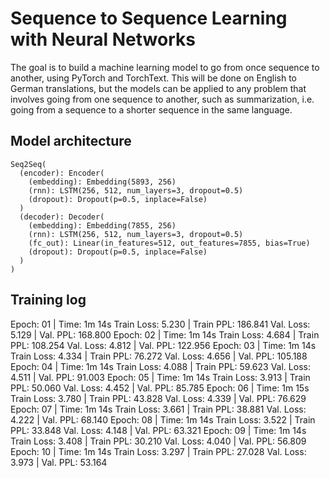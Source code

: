 # Sequence to Sequence Learning with Neural Networks

The goal is to build a machine learning model to go from once sequence to another, using PyTorch and TorchText. 
This will be done on English to German translations, but the models can be applied to any problem that involves going from one sequence to another, such as summarization, i.e. going from a sequence to a shorter sequence in the same language.


## Model architecture
    Seq2Seq(
      (encoder): Encoder(
        (embedding): Embedding(5893, 256)
        (rnn): LSTM(256, 512, num_layers=3, dropout=0.5)
        (dropout): Dropout(p=0.5, inplace=False)
      )
      (decoder): Decoder(
        (embedding): Embedding(7855, 256)
        (rnn): LSTM(256, 512, num_layers=3, dropout=0.5)
        (fc_out): Linear(in_features=512, out_features=7855, bias=True)
        (dropout): Dropout(p=0.5, inplace=False)
      )
    )

## Training log

  Epoch: 01 | Time: 1m 14s
    Train Loss: 5.230 | Train PPL: 186.841
     Val. Loss: 5.129 |  Val. PPL: 168.800
  Epoch: 02 | Time: 1m 14s
    Train Loss: 4.684 | Train PPL: 108.254
     Val. Loss: 4.812 |  Val. PPL: 122.956
  Epoch: 03 | Time: 1m 14s
    Train Loss: 4.334 | Train PPL:  76.272
     Val. Loss: 4.656 |  Val. PPL: 105.188
  Epoch: 04 | Time: 1m 14s
    Train Loss: 4.088 | Train PPL:  59.623
     Val. Loss: 4.511 |  Val. PPL:  91.003
  Epoch: 05 | Time: 1m 14s
    Train Loss: 3.913 | Train PPL:  50.060
     Val. Loss: 4.452 |  Val. PPL:  85.785
  Epoch: 06 | Time: 1m 15s
    Train Loss: 3.780 | Train PPL:  43.828
     Val. Loss: 4.339 |  Val. PPL:  76.629
  Epoch: 07 | Time: 1m 14s
    Train Loss: 3.661 | Train PPL:  38.881
     Val. Loss: 4.222 |  Val. PPL:  68.140
  Epoch: 08 | Time: 1m 14s
    Train Loss: 3.522 | Train PPL:  33.848
     Val. Loss: 4.148 |  Val. PPL:  63.321
  Epoch: 09 | Time: 1m 14s
    Train Loss: 3.408 | Train PPL:  30.210
     Val. Loss: 4.040 |  Val. PPL:  56.809
  Epoch: 10 | Time: 1m 14s
    Train Loss: 3.297 | Train PPL:  27.028
     Val. Loss: 3.973 |  Val. PPL:  53.164
